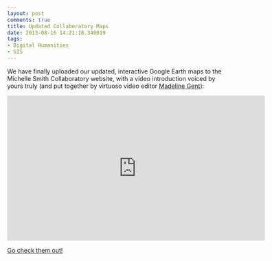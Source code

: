 ```yaml
---
layout: post
comments: true
title: Updated Collaboratory Maps
date: 2013-08-16 14:21:18.340019
tags:
- Digital Humanities
- GIS
---
```


We have finally uploaded our updated, interactive Google Earth maps to the Michelle Smith Collaboratory website, with a video introduction voiced by yours truly (and put together by virtuoso video editor [Madeline Gent](http://web.archive.org/web/20210118230520/http://arthistory.umd.edu/graduate-students/Madeline%20Gent)):

<div class="videoWrapper">
<iframe src="http://player.vimeo.com/video/72489703" width="600" height="338" frameborder="0" webkitAllowFullScreen mozallowfullscreen allowFullScreen></iframe>
</div>

[Go check them out!](http://michellesmithcollaboratory.umd.edu/maps)
